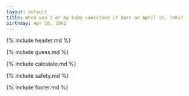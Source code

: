 ```yaml
---
layout: default
title: When was I or my baby conceived if born on April 16, 1901?
birthday: Apr 16, 1901
---
```


{% include header.md %}

{% include guess.md %}

{% include calculate.md %}

{% include safety.md %}

{% include footer.md %}



